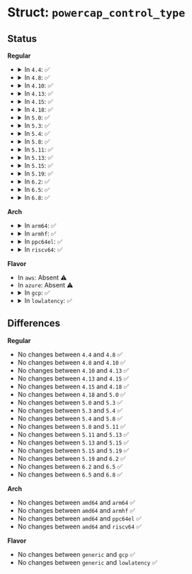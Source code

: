 # Struct: <code>powercap_control_type</code>

## Status
<b>Regular</b>
<ul>
<li>
<details>
<summary>In <code>4.4</code>: ✅</summary>

```c
struct powercap_control_type {
    struct device dev;
    struct idr idr;
    int nr_zones;
    const struct powercap_control_type_ops *ops;
    struct mutex lock;
    bool allocated;
    struct list_head node;
};
```
</details>
</li>
<li>
<details>
<summary>In <code>4.8</code>: ✅</summary>

```c
struct powercap_control_type {
    struct device dev;
    struct idr idr;
    int nr_zones;
    const struct powercap_control_type_ops *ops;
    struct mutex lock;
    bool allocated;
    struct list_head node;
};
```
</details>
</li>
<li>
<details>
<summary>In <code>4.10</code>: ✅</summary>

```c
struct powercap_control_type {
    struct device dev;
    struct idr idr;
    int nr_zones;
    const struct powercap_control_type_ops *ops;
    struct mutex lock;
    bool allocated;
    struct list_head node;
};
```
</details>
</li>
<li>
<details>
<summary>In <code>4.13</code>: ✅</summary>

```c
struct powercap_control_type {
    struct device dev;
    struct idr idr;
    int nr_zones;
    const struct powercap_control_type_ops *ops;
    struct mutex lock;
    bool allocated;
    struct list_head node;
};
```
</details>
</li>
<li>
<details>
<summary>In <code>4.15</code>: ✅</summary>

```c
struct powercap_control_type {
    struct device dev;
    struct idr idr;
    int nr_zones;
    const struct powercap_control_type_ops *ops;
    struct mutex lock;
    bool allocated;
    struct list_head node;
};
```
</details>
</li>
<li>
<details>
<summary>In <code>4.18</code>: ✅</summary>

```c
struct powercap_control_type {
    struct device dev;
    struct idr idr;
    int nr_zones;
    const struct powercap_control_type_ops *ops;
    struct mutex lock;
    bool allocated;
    struct list_head node;
};
```
</details>
</li>
<li>
<details>
<summary>In <code>5.0</code>: ✅</summary>

```c
struct powercap_control_type {
    struct device dev;
    struct idr idr;
    int nr_zones;
    const struct powercap_control_type_ops *ops;
    struct mutex lock;
    bool allocated;
    struct list_head node;
};
```
</details>
</li>
<li>
<details>
<summary>In <code>5.3</code>: ✅</summary>

```c
struct powercap_control_type {
    struct device dev;
    struct idr idr;
    int nr_zones;
    const struct powercap_control_type_ops *ops;
    struct mutex lock;
    bool allocated;
    struct list_head node;
};
```
</details>
</li>
<li>
<details>
<summary>In <code>5.4</code>: ✅</summary>

```c
struct powercap_control_type {
    struct device dev;
    struct idr idr;
    int nr_zones;
    const struct powercap_control_type_ops *ops;
    struct mutex lock;
    bool allocated;
    struct list_head node;
};
```
</details>
</li>
<li>
<details>
<summary>In <code>5.8</code>: ✅</summary>

```c
struct powercap_control_type {
    struct device dev;
    struct idr idr;
    int nr_zones;
    const struct powercap_control_type_ops *ops;
    struct mutex lock;
    bool allocated;
    struct list_head node;
};
```
</details>
</li>
<li>
<details>
<summary>In <code>5.11</code>: ✅</summary>

```c
struct powercap_control_type {
    struct device dev;
    struct idr idr;
    int nr_zones;
    const struct powercap_control_type_ops *ops;
    struct mutex lock;
    bool allocated;
    struct list_head node;
};
```
</details>
</li>
<li>
<details>
<summary>In <code>5.13</code>: ✅</summary>

```c
struct powercap_control_type {
    struct device dev;
    struct idr idr;
    int nr_zones;
    const struct powercap_control_type_ops *ops;
    struct mutex lock;
    bool allocated;
    struct list_head node;
};
```
</details>
</li>
<li>
<details>
<summary>In <code>5.15</code>: ✅</summary>

```c
struct powercap_control_type {
    struct device dev;
    struct idr idr;
    int nr_zones;
    const struct powercap_control_type_ops *ops;
    struct mutex lock;
    bool allocated;
    struct list_head node;
};
```
</details>
</li>
<li>
<details>
<summary>In <code>5.19</code>: ✅</summary>

```c
struct powercap_control_type {
    struct device dev;
    struct idr idr;
    int nr_zones;
    const struct powercap_control_type_ops *ops;
    struct mutex lock;
    bool allocated;
    struct list_head node;
};
```
</details>
</li>
<li>
<details>
<summary>In <code>6.2</code>: ✅</summary>

```c
struct powercap_control_type {
    struct device dev;
    struct idr idr;
    int nr_zones;
    const struct powercap_control_type_ops *ops;
    struct mutex lock;
    bool allocated;
    struct list_head node;
};
```
</details>
</li>
<li>
<details>
<summary>In <code>6.5</code>: ✅</summary>

```c
struct powercap_control_type {
    struct device dev;
    struct idr idr;
    int nr_zones;
    const struct powercap_control_type_ops *ops;
    struct mutex lock;
    bool allocated;
    struct list_head node;
};
```
</details>
</li>
<li>
<details>
<summary>In <code>6.8</code>: ✅</summary>

```c
struct powercap_control_type {
    struct device dev;
    struct idr idr;
    int nr_zones;
    const struct powercap_control_type_ops *ops;
    struct mutex lock;
    bool allocated;
    struct list_head node;
};
```
</details>
</li>
</ul>
<b>Arch</b>
<ul>
<li>
<details>
<summary>In <code>arm64</code>: ✅</summary>

```c
struct powercap_control_type {
    struct device dev;
    struct idr idr;
    int nr_zones;
    const struct powercap_control_type_ops *ops;
    struct mutex lock;
    bool allocated;
    struct list_head node;
};
```
</details>
</li>
<li>
<details>
<summary>In <code>armhf</code>: ✅</summary>

```c
struct powercap_control_type {
    struct device dev;
    struct idr idr;
    int nr_zones;
    const struct powercap_control_type_ops *ops;
    struct mutex lock;
    bool allocated;
    struct list_head node;
};
```
</details>
</li>
<li>
<details>
<summary>In <code>ppc64el</code>: ✅</summary>

```c
struct powercap_control_type {
    struct device dev;
    struct idr idr;
    int nr_zones;
    const struct powercap_control_type_ops *ops;
    struct mutex lock;
    bool allocated;
    struct list_head node;
};
```
</details>
</li>
<li>
<details>
<summary>In <code>riscv64</code>: ✅</summary>

```c
struct powercap_control_type {
    struct device dev;
    struct idr idr;
    int nr_zones;
    const struct powercap_control_type_ops *ops;
    struct mutex lock;
    bool allocated;
    struct list_head node;
};
```
</details>
</li>
</ul>
<b>Flavor</b>
<ul>
<li>
In <code>aws</code>: Absent ⚠️
</li>
<li>
In <code>azure</code>: Absent ⚠️
</li>
<li>
<details>
<summary>In <code>gcp</code>: ✅</summary>

```c
struct powercap_control_type {
    struct device dev;
    struct idr idr;
    int nr_zones;
    const struct powercap_control_type_ops *ops;
    struct mutex lock;
    bool allocated;
    struct list_head node;
};
```
</details>
</li>
<li>
<details>
<summary>In <code>lowlatency</code>: ✅</summary>

```c
struct powercap_control_type {
    struct device dev;
    struct idr idr;
    int nr_zones;
    const struct powercap_control_type_ops *ops;
    struct mutex lock;
    bool allocated;
    struct list_head node;
};
```
</details>
</li>
</ul>

## Differences
<b>Regular</b>
<ul>
<li>
No changes between <code>4.4</code> and <code>4.8</code> ✅
</li>
<li>
No changes between <code>4.8</code> and <code>4.10</code> ✅
</li>
<li>
No changes between <code>4.10</code> and <code>4.13</code> ✅
</li>
<li>
No changes between <code>4.13</code> and <code>4.15</code> ✅
</li>
<li>
No changes between <code>4.15</code> and <code>4.18</code> ✅
</li>
<li>
No changes between <code>4.18</code> and <code>5.0</code> ✅
</li>
<li>
No changes between <code>5.0</code> and <code>5.3</code> ✅
</li>
<li>
No changes between <code>5.3</code> and <code>5.4</code> ✅
</li>
<li>
No changes between <code>5.4</code> and <code>5.8</code> ✅
</li>
<li>
No changes between <code>5.8</code> and <code>5.11</code> ✅
</li>
<li>
No changes between <code>5.11</code> and <code>5.13</code> ✅
</li>
<li>
No changes between <code>5.13</code> and <code>5.15</code> ✅
</li>
<li>
No changes between <code>5.15</code> and <code>5.19</code> ✅
</li>
<li>
No changes between <code>5.19</code> and <code>6.2</code> ✅
</li>
<li>
No changes between <code>6.2</code> and <code>6.5</code> ✅
</li>
<li>
No changes between <code>6.5</code> and <code>6.8</code> ✅
</li>
</ul>
<b>Arch</b>
<ul>
<li>
No changes between <code>amd64</code> and <code>arm64</code> ✅
</li>
<li>
No changes between <code>amd64</code> and <code>armhf</code> ✅
</li>
<li>
No changes between <code>amd64</code> and <code>ppc64el</code> ✅
</li>
<li>
No changes between <code>amd64</code> and <code>riscv64</code> ✅
</li>
</ul>
<b>Flavor</b>
<ul>
<li>
No changes between <code>generic</code> and <code>gcp</code> ✅
</li>
<li>
No changes between <code>generic</code> and <code>lowlatency</code> ✅
</li>
</ul>
